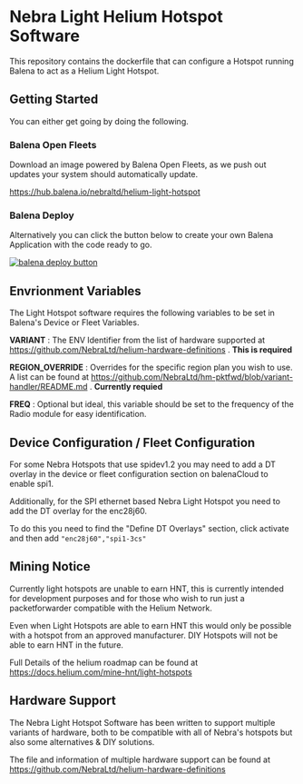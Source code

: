 # Nebra Light Helium Hotspot Software

This repository contains the dockerfile that can configure a Hotspot running Balena to act as a Helium Light Hotspot.

## Getting Started
You can either get going by doing the following.

### Balena Open Fleets
Download an image powered by Balena Open Fleets, as we push out updates your system should automatically update.

https://hub.balena.io/nebraltd/helium-light-hotspot

### Balena Deploy
Alternatively you can click the button below to create your own Balena Application with the code ready to go.

[![balena deploy button](https://www.balena.io/deploy.svg)](https://dashboard.balena-cloud.com/deploy?repoUrl=https://github.com/NebraLtd/light-hotspot-software)

## Envrionment Variables

The Light Hotspot software requires the following variables to be set in Balena's Device or Fleet Variables.

**VARIANT** : The ENV Identifier from the list of hardware supported at https://github.com/NebraLtd/helium-hardware-definitions . **This is required**

**REGION_OVERRIDE** : Overrides for the specific region plan you wish to use. A list can be found at https://github.com/NebraLtd/hm-pktfwd/blob/variant-handler/README.md . **Currently requied**

**FREQ** : Optional but ideal, this variable should be set to the frequency of the Radio module for easy identification.

## Device Configuration / Fleet Configuration

For some Nebra Hotspots that use spidev1.2 you may need to add a DT overlay in the device or fleet configuration section on balenaCloud to enable spi1.

Additionally, for the SPI ethernet based Nebra Light Hotspot you need to add the DT overlay for the enc28j60.

To do this you need to find the "Define DT Overlays" section, click activate and then add `"enc28j60","spi1-3cs"`

## Mining Notice

Currently light hotspots are unable to earn HNT, this is currently intended for development purposes and for those who wish to run just a packetforwarder compatible with the Helium Network.

Even when Light Hotspots are able to earn HNT this would only be possible with a hotspot from an approved manufacturer. DIY Hotspots will not be able to earn HNT in the future.

Full Details of the helium roadmap can be found at https://docs.helium.com/mine-hnt/light-hotspots

## Hardware Support

The Nebra Light Hotspot Software has been written to support multiple variants of hardware, both to be compatible with all of Nebra's hotspots but also some alternatives & DIY solutions.

The file and information of multiple hardware support can be found at https://github.com/NebraLtd/helium-hardware-definitions
